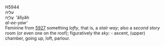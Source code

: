<body>
  <p>H5944<br>  עליּה  <br> עֲלִיָה  ‎  ‛ălı̂yâh  <br><i>al-ee-yaw‘ </i><br>Feminine from <a href="h5927.htm">5927</a>  something <i>lofty</i>, that is, a <i>stair</i> <i>way</i>; also a <i>second</i> <i>story</i> room (or even one on the roof); figuratively the <i>sky: - </i>ascent, (upper) chamber, going up, loft, parlour.<br></p>
 </body>